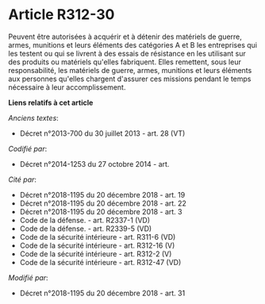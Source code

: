 # Article R312-30

Peuvent être autorisées à acquérir et à détenir des matériels de guerre, armes, munitions et leurs éléments des catégories A
et B les entreprises qui les testent ou qui se livrent à des essais de résistance en les utilisant sur des produits ou
matériels qu'elles fabriquent. Elles remettent, sous leur responsabilité, les matériels de guerre, armes, munitions et leurs
éléments aux personnes qu'elles chargent d'assurer ces missions pendant le temps nécessaire à leur accomplissement.

**Liens relatifs à cet article**

_Anciens textes_:

  - Décret n°2013-700 du 30 juillet 2013 - art. 28 (VT)

_Codifié par_:

  - Décret n°2014-1253 du 27 octobre 2014 - art.

_Cité par_:

  - Décret n°2018-1195 du 20 décembre 2018 - art. 19
  - Décret n°2018-1195 du 20 décembre 2018 - art. 22
  - Décret n°2018-1195 du 20 décembre 2018 - art. 3
  - Code de la défense. - art. R2337-1 (VD)
  - Code de la défense. - art. R2339-5 (VD)
  - Code de la sécurité intérieure - art. R311-6 (VD)
  - Code de la sécurité intérieure - art. R312-16 (V)
  - Code de la sécurité intérieure - art. R312-2 (V)
  - Code de la sécurité intérieure - art. R312-47 (VD)

_Modifié par_:

  - Décret n°2018-1195 du 20 décembre 2018 - art. 31
